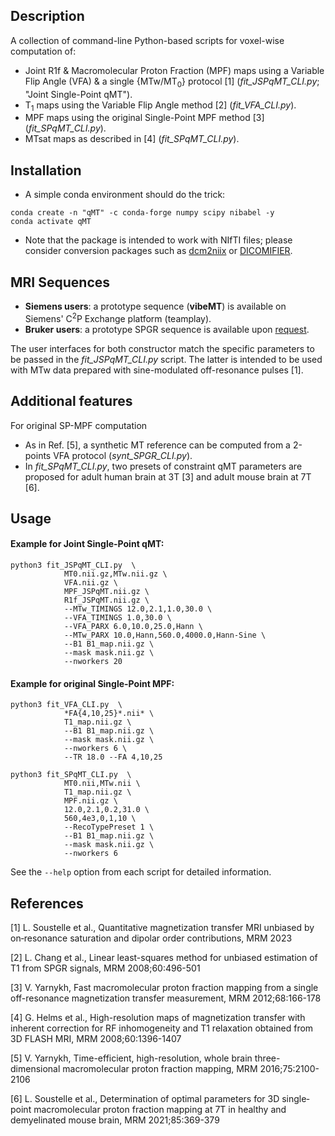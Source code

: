 Description
-----------
A collection of command-line Python-based scripts for voxel-wise computation of:
* Joint R1f & Macromolecular Proton Fraction (MPF) maps using a Variable Flip Angle (VFA) & a single {MTw/MT<sub>0</sub>} protocol [1] (*fit_JSPqMT_CLI.py*; "Joint Single-Point qMT").
* T<sub>1</sub> maps using the Variable Flip Angle method [2] (*fit_VFA_CLI.py*).
* MPF maps using the original Single-Point MPF method [3] (*fit_SPqMT_CLI.py*).
* MTsat maps as described in [4] (*fit_SPqMT_CLI.py*).

Installation
-----------
* A simple conda environment should do the trick: 
```
conda create -n "qMT" -c conda-forge numpy scipy nibabel -y
conda activate qMT
```
* Note that the package is intended to work with NIfTI files; please consider conversion packages such as [dcm2niix](https://github.com/rordenlab/dcm2niix) or [DICOMIFIER](https://github.com/lamyj/dicomifier).

MRI Sequences
-------------
* **Siemens users**: a prototype sequence (__vibeMT__) is available on Siemens' C<sup>2</sup>P Exchange platform (teamplay).
* **Bruker users**: a prototype SPGR sequence is available upon [request](https://crmbm.univ-amu.fr/resources/mt-prepared-spgr-sequence/).

The user interfaces for both constructor match the specific parameters to be passed in the *fit_JSPqMT_CLI.py* script. The latter is intended to be used with MTw data prepared with sine-modulated off-resonance pulses [1].

Additional features
-------------------
For original SP-MPF computation
* As in Ref. [5], a synthetic MT reference can be computed from a 2-points VFA protocol (*synt_SPGR_CLI.py*).
* In *fit_SPqMT_CLI.py*, two presets of constraint qMT parameters are proposed for adult human brain at 3T [3] and adult mouse brain at 7T [6].

Usage
-----
#### Example for Joint Single-Point qMT:
```
python3 fit_JSPqMT_CLI.py  \
            MT0.nii.gz,MTw.nii.gz \
            VFA.nii.gz \
            MPF_JSPqMT.nii.gz \
            R1f_JSPqMT.nii.gz \
            --MTw_TIMINGS 12.0,2.1,1.0,30.0 \
            --VFA_TIMINGS 1.0,30.0 \
            --VFA_PARX 6.0,10.0,25.0,Hann \
            --MTw_PARX 10.0,Hann,560.0,4000.0,Hann-Sine \
            --B1 B1_map.nii.gz \
            --mask mask.nii.gz \
            --nworkers 20
```

#### Example for original Single-Point MPF:
```
python3 fit_VFA_CLI.py  \
            *FA{4,10,25}*.nii* \
            T1_map.nii.gz \
            --B1 B1_map.nii.gz \
            --mask mask.nii.gz \
            --nworkers 6 \
            --TR 18.0 --FA 4,10,25
          
python3 fit_SPqMT_CLI.py  \
            MT0.nii,MTw.nii \
            T1_map.nii.gz \
            MPF.nii.gz \
            12.0,2.1,0.2,31.0 \
            560,4e3,0,1,10 \
            --RecoTypePreset 1 \
            --B1 B1_map.nii.gz \
            --mask mask.nii.gz \
            --nworkers 6 
```
See the `--help` option from each script for detailed information.

References
----------
[1] L. Soustelle et al., Quantitative magnetization transfer MRI unbiased by on‐resonance saturation and dipolar order contributions, MRM 2023

[2] L. Chang et al., Linear least-squares method for unbiased estimation of T1 from SPGR signals, MRM 2008;60:496-501

[3] V. Yarnykh, Fast macromolecular proton fraction mapping from a single off-resonance magnetization transfer measurement, MRM 2012;68:166-178

[4] G. Helms et al., High-resolution maps of magnetization transfer with inherent correction for RF inhomogeneity and T1 relaxation obtained from 3D FLASH MRI, MRM 2008;60:1396-1407

[5] V. Yarnykh, Time-efficient, high-resolution, whole brain three-dimensional macromolecular proton fraction mapping, MRM 2016;75:2100-2106 

[6] L. Soustelle et al., Determination of optimal parameters for 3D single‐point macromolecular proton fraction mapping at 7T in healthy and demyelinated mouse brain, MRM 2021;85:369-379 


